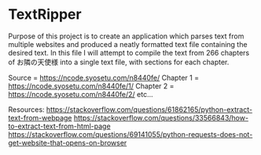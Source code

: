 # TextRipper

Purpose of this project is to create an application which parses text from multiple websites and produced a neatly
formatted text file containing the desired text. In this file I will attempt to compile the text from 266 chapters of
お隣の天使様 into a single text file, with sections for each chapter.

Source = https://ncode.syosetu.com/n8440fe/
Chapter 1 = https://ncode.syosetu.com/n8440fe/1/
Chapter 2 = https://ncode.syosetu.com/n8440fe/2/
etc...

Resources:
    https://stackoverflow.com/questions/61862165/python-extract-text-from-webpage
    https://stackoverflow.com/questions/33566843/how-to-extract-text-from-html-page
    https://stackoverflow.com/questions/69141055/python-requests-does-not-get-website-that-opens-on-browser
